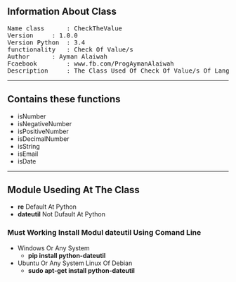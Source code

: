 ## Information About  Class 
<pre>
Name class      : CheckTheValue 
Version    	: 1.0.0 
Version Python  : 3.4 
functionality   : Check Of Value/s 
Author		: Ayman Alaiwah 
Fcaebook        : www.fb.com/ProgAymanAlaiwah
Description     : The Class Used Of Check Of Value/s Of Language Python3 Or Python2 
</pre>
---------------------------------------------
## Contains these functions 
- isNumber
- isNegativeNumber
- isPositiveNumber
- isDecimalNumber
- isString
- isEmail
- isDate
----------------------------------------------
## Module Useding  At The Class 
- <strong>re</strong> Default At Python
- <strong> dateutil</strong> Not Dufault At Python
### Must Working Install Modul dateutil Using Comand Line
 - Windows Or Any System 
    - <strong>pip install python-dateutil </strong>
 - Ubuntu Or Any System Linux Of Debian
    - <strong>sudo apt-get install python-dateutil</strong>

